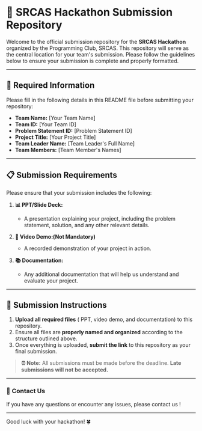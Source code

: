 # 🚀 **SRCAS Hackathon Submission Repository**

Welcome to the official submission repository for the **SRCAS Hackathon** organized by the Programming Club, SRCAS. This repository will serve as the central location for your team's submission. Please follow the guidelines below to ensure your submission is complete and properly formatted.

---

## 📝 **Required Information**

Please fill in the following details in this README file before submitting your repository:

- **Team Name:** [Your Team Name]  
- **Team ID:** [Your Team ID]  
- **Problem Statement ID:** [Problem Statement ID]  
- **Project Title:** [Your Project Title]  
- **Team Leader Name:** [Team Leader's Full Name]  
- **Team Members:** [Team Member's Names]  

---

## 📋 **Submission Requirements**

Please ensure that your submission includes the following:

1. **📊 PPT/Slide Deck:**  
   - A presentation explaining your project, including the problem statement, solution, and any other relevant details.

2. **🎥 Video Demo:(Not Mandatory)**  
   - A recorded demonstration of your project in action.

3. **📚 Documentation:**  
   - Any additional documentation that will help us understand and evaluate your project.

---

## 📌 **Submission Instructions**

1. **Upload all required files** ( PPT, video demo, and documentation) to this repository.
2. Ensure all files are **properly named and organized** according to the structure outlined above.
3. Once everything is uploaded, **submit the link** to this repository as your final submission.

> **⏰ Note:** All submissions must be made before the deadline. **Late submissions will not be accepted.**

---

### 💬 **Contact Us**

If you have any questions or encounter any issues, please contact us !

---

Good luck with your hackathon! 🍀
